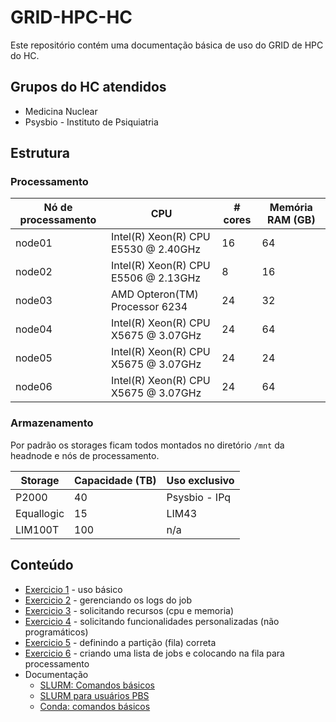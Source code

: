 # GRID-HPC-HC

Este repositório contém uma documentação básica de uso do GRID de HPC do HC.

## Grupos do HC atendidos

  * Medicina Nuclear
  * Psysbio - Instituto de Psiquiatria

## Estrutura

### Processamento

| Nó de processamento | CPU                                   | # cores | Memória RAM (GB) |
| ------------------- | ------------------------------------- | ------- | ---------------- |
| node01              | Intel(R) Xeon(R) CPU E5530  @ 2.40GHz | 16      | 64               |
| node02              | Intel(R) Xeon(R) CPU E5506  @ 2.13GHz | 8       | 16               |
| node03              | AMD Opteron(TM) Processor 6234        | 24      | 32               |
| node04              | Intel(R) Xeon(R) CPU X5675  @ 3.07GHz | 24      | 64               |
| node05              | Intel(R) Xeon(R) CPU X5675  @ 3.07GHz | 24      | 24               |
| node06              | Intel(R) Xeon(R) CPU X5675  @ 3.07GHz | 24      | 64               |

### Armazenamento

Por padrão os storages ficam todos montados no diretório `/mnt` da headnode e nós de processamento.

| Storage             | Capacidade (TB) | Uso exclusivo |
| ------------------- | --------------- | ------------- |
| P2000               | 40              | Psysbio - IPq |
| Equallogic          | 15              | LIM43         |
| LIM100T             | 100             | n/a           |

## Conteúdo

  * [Exercicio 1](exercicio1/README.md) - uso básico
  * [Exercicio 2](exercicio2/README.md) - gerenciando os logs do job
  * [Exercicio 3](exercicio3/README.md) - solicitando recursos (cpu e memoria)
  * [Exercicio 4](exercicio4/README.md) - solicitando funcionalidades personalizadas (não programáticos)
  * [Exercicio 5](exercicio5/README.md) - definindo a partição (fila) correta
  * [Exercicio 6](exercicio6/README.md) - criando uma lista de jobs e colocando na fila para processamento
  * Documentação
    * [SLURM: Comandos básicos](docs/slurm-basic-commands.md)
    * [SLURM para usuários PBS](docs/pbs-to-slurm.md)
    * [Conda: comandos básicos](docs/conda-basic-commands.md)
